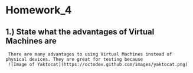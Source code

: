 # Homework_4
## 1.) State what the advantages of Virtual Machines are
     There are many advantages to using Virtual Machines instead of physical devices. They are great for testing because  
     ![Image of Yaktocat](https://octodex.github.com/images/yaktocat.png)
